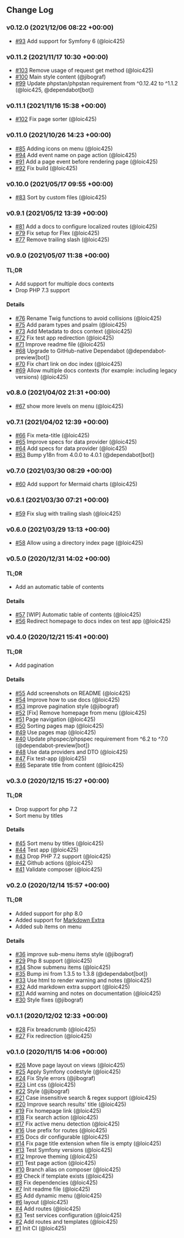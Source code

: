 ## Change Log

### v0.12.0 (2021/12/06 08:22 +00:00)
- [#93](https://github.com/mobizel/markdown-docs-bundle/pull/93) Add support for Symfony 6 (@loic425)

### v0.11.2 (2021/11/17 10:30 +00:00)
- [#103](https://github.com/mobizel/markdown-docs-bundle/pull/103) Remove usage of request get method (@loic425)
- [#100](https://github.com/mobizel/markdown-docs-bundle/pull/100) Main style content (@jibograf)
- [#99](https://github.com/mobizel/markdown-docs-bundle/pull/99) Update phpstan/phpstan requirement from ^0.12.42 to ^1.1.2 (@loic425, @dependabot[bot])

### v0.11.1 (2021/11/16 15:38 +00:00)
- [#102](https://github.com/mobizel/markdown-docs-bundle/pull/102) Fix page sorter (@loic425)

### v0.11.0 (2021/10/26 14:23 +00:00)
- [#85](https://github.com/mobizel/markdown-docs-bundle/pull/85) Adding icons on menu (@loic425)
- [#94](https://github.com/mobizel/markdown-docs-bundle/pull/94) Add event name on page action (@loic425)
- [#91](https://github.com/mobizel/markdown-docs-bundle/pull/91) Add a page event before rendering page (@loic425)
- [#92](https://github.com/mobizel/markdown-docs-bundle/pull/92) Fix build (@loic425)


### v0.10.0 (2021/05/17 09:55 +00:00)
- [#83](https://github.com/mobizel/markdown-docs-bundle/pull/83) Sort by custom files (@loic425)

### v0.9.1 (2021/05/12 13:39 +00:00)
- [#81](https://github.com/mobizel/markdown-docs-bundle/pull/81) Add a docs to configure localized routes (@loic425)
- [#79](https://github.com/mobizel/markdown-docs-bundle/pull/79) Fix setup for Flex (@loic425)
- [#77](https://github.com/mobizel/markdown-docs-bundle/pull/77) Remove trailing slash (@loic425)

### v0.9.0 (2021/05/07 11:38 +00:00)

#### TL;DR

- Add support for multiple docs contexts
- Drop PHP 7.3 support

#### Details

- [#76](https://github.com/mobizel/markdown-docs-bundle/pull/76) Rename Twig functions to avoid collisions (@loic425)
- [#75](https://github.com/mobizel/markdown-docs-bundle/pull/75) Add param types and psalm (@loic425)
- [#73](https://github.com/mobizel/markdown-docs-bundle/pull/73) Add Metadata to docs context (@loic425)
- [#72](https://github.com/mobizel/markdown-docs-bundle/pull/72) Fix test app redirection (@loic425)
- [#71](https://github.com/mobizel/markdown-docs-bundle/pull/71) Improve readme file (@loic425)
- [#68](https://github.com/mobizel/markdown-docs-bundle/pull/68) Upgrade to GitHub-native Dependabot (@dependabot-preview[bot])
- [#70](https://github.com/mobizel/markdown-docs-bundle/pull/70) Fix chart link on doc index (@loic425)
- [#69](https://github.com/mobizel/markdown-docs-bundle/pull/69) Allow multiple docs contexts (for example: including legacy versions) (@loic425)

### v0.8.0 (2021/04/02 21:31 +00:00)
- [#67](https://github.com/mobizel/markdown-docs-bundle/pull/67) show more levels on menu (@loic425)

### v0.7.1 (2021/04/02 12:39 +00:00)
- [#66](https://github.com/mobizel/markdown-docs-bundle/pull/66) Fix meta-title (@loic425)
- [#65](https://github.com/mobizel/markdown-docs-bundle/pull/65) Improve specs for data provider (@loic425)
- [#64](https://github.com/mobizel/markdown-docs-bundle/pull/64) Add specs for data provider (@loic425)
- [#63](https://github.com/mobizel/markdown-docs-bundle/pull/63) Bump y18n from 4.0.0 to 4.0.1 (@dependabot[bot])

### v0.7.0 (2021/03/30 08:29 +00:00)
- [#60](https://github.com/mobizel/markdown-docs-bundle/pull/60) Add support for Mermaid charts (@loic425)

### v0.6.1 (2021/03/30 07:21 +00:00)
- [#59](https://github.com/mobizel/markdown-docs-bundle/pull/59) Fix slug with trailing slash (@loic425)

### v0.6.0 (2021/03/29 13:13 +00:00)
- [#58](https://github.com/mobizel/markdown-docs-bundle/pull/58) Allow using a directory index page (@loic425)

### v0.5.0 (2020/12/31 14:02 +00:00)

#### TL;DR

- Add an automatic table of contents

#### Details

- [#57](https://github.com/mobizel/markdown-docs-bundle/pull/57) [WIP] Automatic table of contents (@loic425)
- [#56](https://github.com/mobizel/markdown-docs-bundle/pull/56) Redirect homepage to docs index on test app (@loic425)

### v0.4.0 (2020/12/21 15:41 +00:00)

#### TL;DR

- Add pagination

#### Details

- [#55](https://github.com/mobizel/markdown-docs-bundle/pull/55) Add screenshots on README (@loic425)
- [#54](https://github.com/mobizel/markdown-docs-bundle/pull/54) Improve how to use docs (@loic425)
- [#53](https://github.com/mobizel/markdown-docs-bundle/pull/53) improve pagination style (@jibograf)
- [#52](https://github.com/mobizel/markdown-docs-bundle/pull/52) [Fix] Remove homepage from menu (@loic425)
- [#51](https://github.com/mobizel/markdown-docs-bundle/pull/51) Page navigation (@loic425)
- [#50](https://github.com/mobizel/markdown-docs-bundle/pull/50) Sorting pages map (@loic425)
- [#49](https://github.com/mobizel/markdown-docs-bundle/pull/49) Use pages map (@loic425)
- [#40](https://github.com/mobizel/markdown-docs-bundle/pull/40) Update phpspec/phpspec requirement from ^6.2 to ^7.0 (@dependabot-preview[bot])
- [#48](https://github.com/mobizel/markdown-docs-bundle/pull/48) Use data providers and DTO (@loic425)
- [#47](https://github.com/mobizel/markdown-docs-bundle/pull/47) Fix test-app (@loic425)
- [#46](https://github.com/mobizel/markdown-docs-bundle/pull/46) Separate title from content (@loic425)

### v0.3.0 (2020/12/15 15:27 +00:00)

#### TL;DR

- Drop support for php 7.2
- Sort menu by titles

#### Details

- [#45](https://github.com/mobizel/markdown-docs-bundle/pull/45) Sort menu by titles (@loic425)
- [#44](https://github.com/mobizel/markdown-docs-bundle/pull/44) Test app (@loic425)
- [#43](https://github.com/mobizel/markdown-docs-bundle/pull/43) Drop PHP 7.2 support (@loic425)
- [#42](https://github.com/mobizel/markdown-docs-bundle/pull/42) Github actions (@loic425)
- [#41](https://github.com/mobizel/markdown-docs-bundle/pull/41) Validate composer (@loic425)

### v0.2.0 (2020/12/14 15:57 +00:00)

#### TL;DR

- Added support for php 8.0
- Added support for [Markdown Extra](https://michelf.ca/projects/php-markdown/extra/)
- Added sub items on menu

#### Details

- [#36](https://github.com/mobizel/markdown-docs-bundle/pull/36) improve sub-menu items style (@jibograf)
- [#29](https://github.com/mobizel/markdown-docs-bundle/pull/29) Php 8 support (@loic425)
- [#34](https://github.com/mobizel/markdown-docs-bundle/pull/34) Show submenu items (@loic425)
- [#35](https://github.com/mobizel/markdown-docs-bundle/pull/35) Bump ini from 1.3.5 to 1.3.8 (@dependabot[bot])
- [#33](https://github.com/mobizel/markdown-docs-bundle/pull/33) Use html to render warning and notes (@loic425)
- [#32](https://github.com/mobizel/markdown-docs-bundle/pull/32) Add markdown extra support (@loic425)
- [#31](https://github.com/mobizel/markdown-docs-bundle/pull/31) Add warning and notes on documentation (@loic425)
- [#30](https://github.com/mobizel/markdown-docs-bundle/pull/30) Style fixes (@jibograf)

### v0.1.1 (2020/12/02 12:33 +00:00)
- [#28](https://github.com/mobizel/markdown-docs-bundle/pull/28) Fix breadcrumb (@loic425)
- [#27](https://github.com/mobizel/markdown-docs-bundle/pull/27) Fix redirection (@loic425)

### v0.1.0 (2020/11/15 14:06 +00:00)
- [#26](https://github.com/mobizel/markdown-docs-bundle/pull/26) Move page layout on views (@loic425)
- [#25](https://github.com/mobizel/markdown-docs-bundle/pull/25) Apply Symfony codestyle (@loic425)
- [#24](https://github.com/mobizel/markdown-docs-bundle/pull/24) Fix Style errors (@jibograf)
- [#23](https://github.com/mobizel/markdown-docs-bundle/pull/23) Lint css (@loic425)
- [#22](https://github.com/mobizel/markdown-docs-bundle/pull/22) Style (@jibograf)
- [#21](https://github.com/mobizel/markdown-docs-bundle/pull/21) Case insensitive search & regex support (@loic425)
- [#20](https://github.com/mobizel/markdown-docs-bundle/pull/20) Improve search results' title (@loic425)
- [#19](https://github.com/mobizel/markdown-docs-bundle/pull/19) Fix homepage link (@loic425)
- [#18](https://github.com/mobizel/markdown-docs-bundle/pull/18) Fix search action (@loic425)
- [#17](https://github.com/mobizel/markdown-docs-bundle/pull/17) Fix active menu detection (@loic425)
- [#16](https://github.com/mobizel/markdown-docs-bundle/pull/16) Use prefix for routes (@loic425)
- [#15](https://github.com/mobizel/markdown-docs-bundle/pull/15) Docs dir configurable (@loic425)
- [#14](https://github.com/mobizel/markdown-docs-bundle/pull/14) Fix page title extension when file is empty (@loic425)
- [#13](https://github.com/mobizel/markdown-docs-bundle/pull/13) Test Symfony versions (@loic425)
- [#12](https://github.com/mobizel/markdown-docs-bundle/pull/12) Improve theming (@loic425)
- [#11](https://github.com/mobizel/markdown-docs-bundle/pull/11) Test page action (@loic425)
- [#10](https://github.com/mobizel/markdown-docs-bundle/pull/10) Branch alias on composer (@loic425)
- [#9](https://github.com/mobizel/markdown-docs-bundle/pull/9) Check if template exists (@loic425)
- [#8](https://github.com/mobizel/markdown-docs-bundle/pull/8) Fix dependencies (@loic425)
- [#7](https://github.com/mobizel/markdown-docs-bundle/pull/7) Init readme file (@loic425)
- [#5](https://github.com/mobizel/markdown-docs-bundle/pull/5) Add dynamic menu (@loic425)
- [#6](https://github.com/mobizel/markdown-docs-bundle/pull/6) layout (@loic425)
- [#4](https://github.com/mobizel/markdown-docs-bundle/pull/4) Add routes (@loic425)
- [#3](https://github.com/mobizel/markdown-docs-bundle/pull/3) Test services configuration (@loic425)
- [#2](https://github.com/mobizel/markdown-docs-bundle/pull/2) Add routes and templates (@loic425)
- [#1](https://github.com/mobizel/markdown-docs-bundle/pull/1) Init CI (@loic425)

